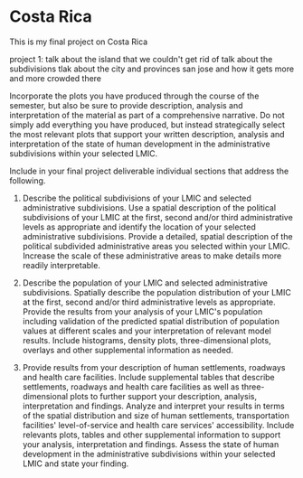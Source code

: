 # Costa Rica

This is my final project on Costa Rica 

project 1:
talk about the island that we couldn't get rid of
talk about the subdivisions
tlak about the city and provinces
san jose and how it gets more and more crowded there


Incorporate the plots you have produced through the course of the semester, but also be sure to provide description, analysis and interpretation of the material as part of a comprehensive narrative.  Do not simply add everything you have produced, but instead strategically select the most relevant plots that support your written description, analysis and interpretation of the state of human development in the administrative subdivisions within your selected LMIC. 

Include in your final project deliverable individual sections that address the following. 

1. Describe the political subdivisions of your LMIC and selected administrative subdivisions.  Use a spatial description of the political subdivisions of your LMIC at the first, second and/or third administrative levels as appropriate and identify the location of your selected administrative subdivisions. Provide a detailed, spatial description of the political subdivided administrative areas you selected within your LMIC.  Increase the scale of these administrative areas to make details more readily interpretable.

2. Describe the population of your LMIC and selected administrative subdivisions.  Spatially describe the population distribution of your LMIC at the first, second and/or third administrative levels as appropriate.  Provide the results from your analysis of your LMIC's population including validation of the predicted spatial distribution of population values at different scales and your interpretation of relevant model results.  Include histograms, density plots, three-dimensional plots, overlays and other supplemental information as needed.  
3. Provide results from your description of human settlements, roadways and health care facilities.  Include supplemental tables that describe settlements, roadways and health care facilities as well as three-dimensional plots to further support your description, analysis, interpretation and findings.  Analyze and interpret your results in terms of the spatial distribution and size of human settlements, transportation facilities' level-of-service and health care services' accessibility.  Include relevants plots, tables and other supplemental information to support your analysis, interpretation and findings.  Assess the state of human development in the administrative subdivisions within your selected LMIC and state your finding.
